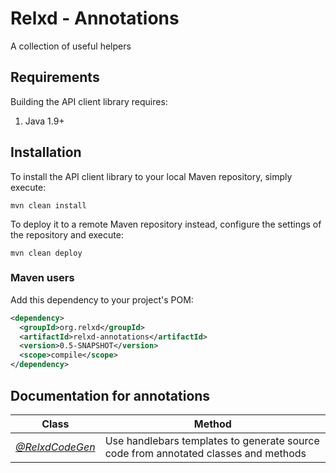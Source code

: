 # Relxd - Annotations

A collection of useful helpers

## Requirements

Building the API client library requires:
1. Java 1.9+

## Installation

To install the API client library to your local Maven repository, simply execute:

```shell
mvn clean install
```

To deploy it to a remote Maven repository instead, configure the settings of the repository and execute:

```shell
mvn clean deploy
```
### Maven users

Add this dependency to your project's POM:

```xml
<dependency>
  <groupId>org.relxd</groupId>
  <artifactId>relxd-annotations</artifactId>
  <version>0.5-SNAPSHOT</version>
  <scope>compile</scope>
</dependency>
```
## Documentation for annotations

Class | Method
------------|------------
*[@RelxdCodeGen](docs/RelxdCodeGen.md)* | Use handlebars templates to generate source code from annotated classes and methods 
